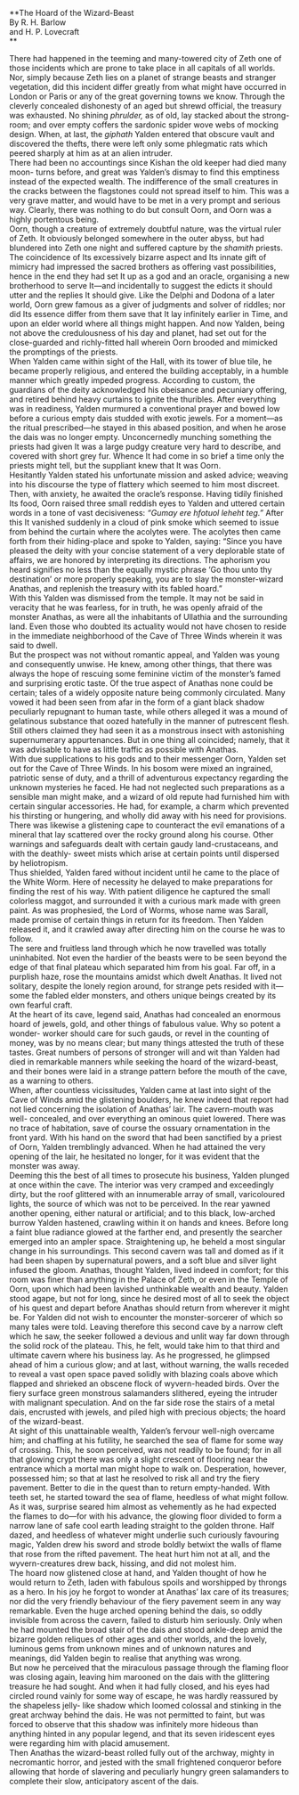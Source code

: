   
**The Hoard of the Wizard-Beast  
By R. H. Barlow  
and H. P. Lovecraft  
**  

There had happened in the teeming and many-towered city of Zeth one of those
incidents which are prone to take place in all capitals of all worlds. Nor,
simply because Zeth lies on a planet of strange beasts and stranger
vegetation, did this incident differ greatly from what might have occurred in
London or Paris or any of the great governing towns we know. Through the
cleverly concealed dishonesty of an aged but shrewd official, the treasury was
exhausted. No shining _phrulder,_ as of old, lay stacked about the strong-
room; and over empty coffers the sardonic spider wove webs of mocking design.
When, at last, the _giphath_ Yalden entered that obscure vault and discovered
the thefts, there were left only some phlegmatic rats which peered sharply at
him as at an alien intruder.  
There had been no accountings since Kishan the old keeper had died many moon-
turns before, and great was Yalden’s dismay to find this emptiness instead of
the expected wealth. The indifference of the small creatures in the cracks
between the flagstones could not spread itself to him. This was a very grave
matter, and would have to be met in a very prompt and serious way. Clearly,
there was nothing to do but consult Oorn, and Oorn was a highly portentous
being.  
Oorn, though a creature of extremely doubtful nature, was the virtual ruler of
Zeth. It obviously belonged somewhere in the outer abyss, but had blundered
into Zeth one night and suffered capture by the _shamith_ priests. The
coincidence of Its excessively bizarre aspect and Its innate gift of mimicry
had impressed the sacred brothers as offering vast possibilities, hence in the
end they had set It up as a god and an oracle, organising a new brotherhood to
serve It—and incidentally to suggest the edicts it should utter and the
replies It should give. Like the Delphi and Dodona of a later world, Oorn grew
famous as a giver of judgments and solver of riddles; nor did Its essence
differ from them save that It lay infinitely earlier in Time, and upon an
elder world where all things might happen. And now Yalden, being not above the
credulousness of his day and planet, had set out for the close-guarded and
richly-fitted hall wherein Oorn brooded and mimicked the promptings of the
priests.  
When Yalden came within sight of the Hall, with its tower of blue tile, he
became properly religious, and entered the building acceptably, in a humble
manner which greatly impeded progress. According to custom, the guardians of
the deity acknowledged his obeisance and pecuniary offering, and retired
behind heavy curtains to ignite the thuribles. After everything was in
readiness, Yalden murmured a conventional prayer and bowed low before a
curious empty dais studded with exotic jewels. For a moment—as the ritual
prescribed—he stayed in this abased position, and when he arose the dais was
no longer empty. Unconcernedly munching something the priests had given It was
a large pudgy creature very hard to describe, and covered with short grey fur.
Whence It had come in so brief a time only the priests might tell, but the
suppliant knew that It was Oorn.  
Hesitantly Yalden stated his unfortunate mission and asked advice; weaving
into his discourse the type of flattery which seemed to him most discreet.
Then, with anxiety, he awaited the oracle’s response. Having tidily finished
Its food, Oorn raised three small reddish eyes to Yalden and uttered certain
words in a tone of vast decisiveness: _“Gumay ere hfotuol leheht teg.”_ After
this It vanished suddenly in a cloud of pink smoke which seemed to issue from
behind the curtain where the acolytes were. The acolytes then came forth from
their hiding-place and spoke to Yalden, saying: “Since you have pleased the
deity with your concise statement of a very deplorable state of affairs, we
are honored by interpreting its directions. The aphorism you heard signifies
no less than the equally mystic phrase ‘Go thou unto thy destination’ or more
properly speaking, you are to slay the monster-wizard Anathas, and replenish
the treasury with its fabled hoard.”  
With this Yalden was dismissed from the temple. It may not be said in veracity
that he was fearless, for in truth, he was openly afraid of the monster
Anathas, as were all the inhabitants of Ullathia and the surrounding land.
Even those who doubted its actuality would not have chosen to reside in the
immediate neighborhood of the Cave of Three Winds wherein it was said to
dwell.  
But the prospect was not without romantic appeal, and Yalden was young and
consequently unwise. He knew, among other things, that there was always the
hope of rescuing some feminine victim of the monster’s famed and surprising
erotic taste. Of the true aspect of Anathas none could be certain; tales of a
widely opposite nature being commonly circulated. Many vowed it had been seen
from afar in the form of a giant black shadow peculiarly repugnant to human
taste, while others alleged it was a mound of gelatinous substance that oozed
hatefully in the manner of putrescent flesh. Still others claimed they had
seen it as a monstrous insect with astonishing supernumerary appurtenances.
But in one thing all coincided; namely, that it was advisable to have as
little traffic as possible with Anathas.  
With due supplications to his gods and to their messenger Oorn, Yalden set out
for the Cave of Three Winds. In his bosom were mixed an ingrained, patriotic
sense of duty, and a thrill of adventurous expectancy regarding the unknown
mysteries he faced. He had not neglected such preparations as a sensible man
might make, and a wizard of old repute had furnished him with certain singular
accessories. He had, for example, a charm which prevented his thirsting or
hungering, and wholly did away with his need for provisions. There was
likewise a glistening cape to counteract the evil emanations of a mineral that
lay scattered over the rocky ground along his course. Other warnings and
safeguards dealt with certain gaudy land-crustaceans, and with the deathly-
sweet mists which arise at certain points until dispersed by heliotropism.  
Thus shielded, Yalden fared without incident until he came to the place of the
White Worm. Here of necessity he delayed to make preparations for finding the
rest of his way. With patient diligence he captured the small colorless
maggot, and surrounded it with a curious mark made with green paint. As was
prophesied, the Lord of Worms, whose name was Sarall, made promise of certain
things in return for its freedom. Then Yalden released it, and it crawled away
after directing him on the course he was to follow.  
The sere and fruitless land through which he now travelled was totally
uninhabited. Not even the hardier of the beasts were to be seen beyond the
edge of that final plateau which separated him from his goal. Far off, in a
purplish haze, rose the mountains amidst which dwelt Anathas. It lived not
solitary, despite the lonely region around, for strange pets resided with
it—some the fabled elder monsters, and others unique beings created by its own
fearful craft.  
At the heart of its cave, legend said, Anathas had concealed an enormous hoard
of jewels, gold, and other things of fabulous value. Why so potent a wonder-
worker should care for such gauds, or revel in the counting of money, was by
no means clear; but many things attested the truth of these tastes. Great
numbers of persons of stronger will and wit than Yalden had died in remarkable
manners while seeking the hoard of the wizard-beast, and their bones were laid
in a strange pattern before the mouth of the cave, as a warning to others.  
When, after countless vicissitudes, Yalden came at last into sight of the Cave
of Winds amid the glistening boulders, he knew indeed that report had not lied
concerning the isolation of Anathas’ lair. The cavern-mouth was well-
concealed, and over everything an ominous quiet lowered. There was no trace of
habitation, save of course the ossuary ornamentation in the front yard. With
his hand on the sword that had been sanctified by a priest of Oorn, Yalden
tremblingly advanced. When he had attained the very opening of the lair, he
hesitated no longer, for it was evident that the monster was away.  
Deeming this the best of all times to prosecute his business, Yalden plunged
at once within the cave. The interior was very cramped and exceedingly dirty,
but the roof glittered with an innumerable array of small, varicoloured
lights, the source of which was not to be perceived. In the rear yawned
another opening, either natural or artificial; and to this black, low-arched
burrow Yalden hastened, crawling within it on hands and knees. Before long a
faint blue radiance glowed at the farther end, and presently the searcher
emerged into an ampler space. Straightening up, he beheld a most singular
change in his surroundings. This second cavern was tall and domed as if it had
been shapen by supernatural powers, and a soft blue and silver light infused
the gloom. Anathas, thought Yalden, lived indeed in comfort; for this room was
finer than anything in the Palace of Zeth, or even in the Temple of Oorn, upon
which had been lavished unthinkable wealth and beauty. Yalden stood agape, but
not for long, since he desired most of all to seek the object of his quest and
depart before Anathas should return from wherever it might be. For Yalden did
not wish to encounter the monster-sorcerer of which so many tales were told.
Leaving therefore this second cave by a narrow cleft which he saw, the seeker
followed a devious and unlit way far down through the solid rock of the
plateau. This, he felt, would take him to that third and ultimate cavern where
his business lay. As he progressed, he glimpsed ahead of him a curious glow;
and at last, without warning, the walls receded to reveal a vast open space
paved solidly with blazing coals above which flapped and shrieked an obscene
flock of wyvern-headed birds. Over the fiery surface green monstrous
salamanders slithered, eyeing the intruder with malignant speculation. And on
the far side rose the stairs of a metal dais, encrusted with jewels, and piled
high with precious objects; the hoard of the wizard-beast.  
At sight of this unattainable wealth, Yalden’s fervour well-nigh overcame him;
and chaffing at his futility, he searched the sea of flame for some way of
crossing. This, he soon perceived, was not readily to be found; for in all
that glowing crypt there was only a slight crescent of flooring near the
entrance which a mortal man might hope to walk on. Desperation, however,
possessed him; so that at last he resolved to risk all and try the fiery
pavement. Better to die in the quest than to return empty-handed. With teeth
set, he started toward the sea of flame, heedless of what might follow.  
As it was, surprise seared him almost as vehemently as he had expected the
flames to do—for with his advance, the glowing floor divided to form a narrow
lane of safe cool earth leading straight to the golden throne. Half dazed, and
heedless of whatever might underlie such curiously favouring magic, Yalden
drew his sword and strode boldly betwixt the walls of flame that rose from the
rifted pavement. The heat hurt him not at all, and the wyvern-creatures drew
back, hissing, and did not molest him.  
The hoard now glistened close at hand, and Yalden thought of how he would
return to Zeth, laden with fabulous spoils and worshipped by throngs as a
hero. In his joy he forgot to wonder at Anathas’ lax care of its treasures;
nor did the very friendly behaviour of the fiery pavement seem in any way
remarkable. Even the huge arched opening behind the dais, so oddly invisible
from across the cavern, failed to disturb him seriously. Only when he had
mounted the broad stair of the dais and stood ankle-deep amid the bizarre
golden reliques of other ages and other worlds, and the lovely, luminous gems
from unknown mines and of unknown natures and meanings, did Yalden begin to
realise that anything was wrong.  
But now he perceived that the miraculous passage through the flaming floor was
closing again, leaving him marooned on the dais with the glittering treasure
he had sought. And when it had fully closed, and his eyes had circled round
vainly for some way of escape, he was hardly reassured by the shapeless jelly-
like shadow which loomed colossal and stinking in the great archway behind the
dais. He was not permitted to faint, but was forced to observe that this
shadow was infinitely more hideous than anything hinted in any popular legend,
and that its seven iridescent eyes were regarding him with placid amusement.  
Then Anathas the wizard-beast rolled fully out of the archway, mighty in
necromantic horror, and jested with the small frightened conqueror before
allowing that horde of slavering and peculiarly hungry green salamanders to
complete their slow, anticipatory ascent of the dais.


